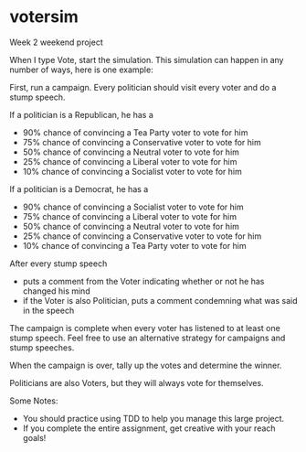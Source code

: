 # votersim
Week 2 weekend project

When I type Vote, start the simulation. This simulation can happen in any number of ways, here is one example:

First, run a campaign. Every politician should visit every voter and do a stump speech.

If a politician is a Republican, he has a
- 90% chance of convincing a Tea Party voter to vote for him
- 75% chance of convincing a Conservative voter to vote for him
- 50% chance of convincing a Neutral voter to vote for him
- 25% chance of convincing a Liberal voter to vote for him
- 10% chance of convincing a Socialist voter to vote for him

If a politician is a Democrat, he has a
- 90% chance of convincing a Socialist voter to vote for him
- 75% chance of convincing a Liberal voter to vote for him
- 50% chance of convincing a Neutral voter to vote for him
- 25% chance of convincing a Conservative voter to vote for him
- 10% chance of convincing a Tea Party voter to vote for him

After every stump speech
- puts a comment from the Voter indicating whether or not he has changed his mind
- if the Voter is also Politician, puts a comment condemning what was said in the speech

The campaign is complete when every voter has listened to at least one stump speech. Feel free to use an alternative strategy for campaigns and stump speeches.

When the campaign is over, tally up the votes and determine the winner.

Politicians are also Voters, but they will always vote for themselves.

Some Notes:
- You should practice using TDD to help you manage this large project.
- If you complete the entire assignment, get creative with your reach goals!
